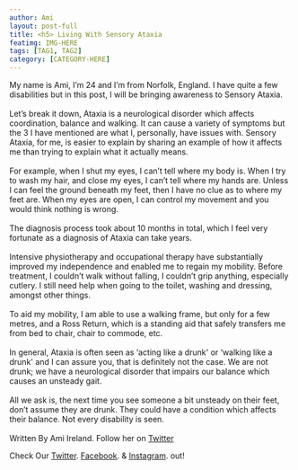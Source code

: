 ```yaml
---
author: Ami
layout: post-full
title: <h5> Living With Sensory Ataxia
featimg: IMG-HERE
tags: [TAG1, TAG2]
category: [CATEGORY-HERE]
---
```

My name is Ami, I’m 24 and I’m from Norfolk, England. I have quite a few disabilities but in this post,
I will be bringing awareness to Sensory Ataxia.
<br/>
<br/>
Let’s break it down, Ataxia is a neurological disorder which affects coordination, balance and
walking. It can cause a variety of symptoms but the 3 I have mentioned are what I, personally, have
issues with. Sensory Ataxia, for me, is easier to explain by sharing an example of how it affects me
than trying to explain what it actually means.
<br/>
<br/>
For example, when I shut my eyes, I can’t tell where my body is. When I try to wash my hair, and
close my eyes, I can’t tell where my hands are. Unless I can feel the ground beneath my feet, then I
have no clue as to where my feet are. When my eyes are open, I can control my movement and you
would think nothing is wrong.
<br/>
<br/>
The diagnosis process took about 10 months in total, which I feel very fortunate as a diagnosis of
Ataxia can take years.
<br/>
<br/>
Intensive physiotherapy and occupational therapy have substantially improved my independence
and enabled me to regain my mobility. Before treatment, I couldn’t walk without falling, I couldn’t
grip anything, especially cutlery. I still need help when going to the toilet, washing and dressing,
amongst other things.
<br/>
<br/>
To aid my mobility, I am able to use a walking frame, but only for a few metres, and a Ross Return,
which is a standing aid that safely transfers me from bed to chair, chair to commode, etc.
<br/>
<br/>
In general, Ataxia is often seen as ‘acting like a drunk&#39; or ‘walking like a drunk&#39; and I can assure you,
that is definitely not the case. We are not drunk; we have a neurological disorder that impairs our
balance which causes an unsteady gait.
<br/>
<br/>
All we ask is, the next time you see someone a bit unsteady on their feet, don’t assume they are
drunk. They could have a condition which affects their balance. Not every disability is seen.
<br/>
<br/>
Written By Ami Ireland. Follow her on [Twitter](https://twitter.com/AmiHIreland)

Check Our [Twitter](https://twitter.com/AwarenessOver/). [Facebook](https://www.facebook.com/OfficialAwarenessOverload/). & [Instagram](https://www.instagram.com/awarenessoverload/). out!
